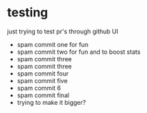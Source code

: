 # testing

just trying to test pr's through github UI

* spam commit one for fun
* spam commit two for fun and to boost stats
* spam commit three
* spam commit three
* spam commit four
* spam commit five
* spam commit 6
* spam commit final
* trying to make it bigger?
